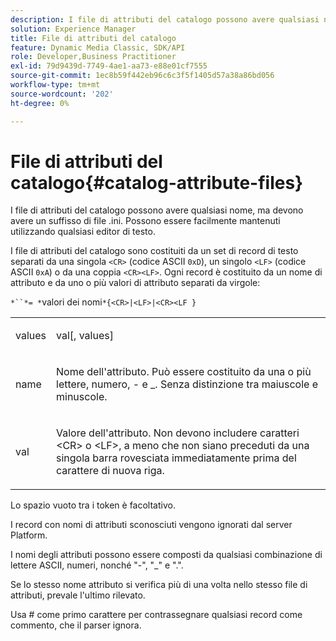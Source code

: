 ```yaml
---
description: I file di attributi del catalogo possono avere qualsiasi nome, ma devono avere un suffisso di file .ini. Possono essere facilmente mantenuti utilizzando qualsiasi editor di testo.
solution: Experience Manager
title: File di attributi del catalogo
feature: Dynamic Media Classic, SDK/API
role: Developer,Business Practitioner
exl-id: 79d9439d-7749-4ae1-aa73-e88e01cf7555
source-git-commit: 1ec8b59f442eb96c6c3f5f1405d57a38a86bd056
workflow-type: tm+mt
source-wordcount: '202'
ht-degree: 0%

---
```


# File di attributi del catalogo{#catalog-attribute-files}

I file di attributi del catalogo possono avere qualsiasi nome, ma devono avere un suffisso di file .ini. Possono essere facilmente mantenuti utilizzando qualsiasi editor di testo.

I file di attributi del catalogo sono costituiti da un set di record di testo separati da una singola `<CR>` (codice ASCII `0xD`), un singolo `<LF>` (codice ASCII `0xA`) o da una coppia `<CR><LF>`. Ogni record è costituito da un nome di attributo e da uno o più valori di attributo separati da virgole:

`*``*= *`valori dei nomi`*{<CR>|<LF>|<CR><LF }`

<table id="simpletable_0F879121670046AE9414298725961303"> 
 <tr class="strow"> 
  <td class="stentry"> <p><span class="varname"> values</span> </p> </td> 
  <td class="stentry"> <p><span class="codeph"> <span class="varname"> val</span>[,<span class="varname"> values</span>]</span> </p> </td> 
 </tr> 
 <tr class="strow"> 
  <td class="stentry"> <p><span class="varname"> name</span> </p> </td> 
  <td class="stentry"> <p>Nome dell'attributo. Può essere costituito da una o più lettere, numero, - e _. Senza distinzione tra maiuscole e minuscole. </p></td> 
 </tr> 
 <tr class="strow"> 
  <td class="stentry"> <p><span class="varname"> val</span> </p></td> 
  <td class="stentry"> <p>Valore dell'attributo. Non devono includere caratteri <span class="codeph"> &lt;CR&gt;</span> o <span class="codeph"> &lt;LF&gt;</span>, a meno che non siano preceduti da una singola barra rovesciata immediatamente prima del carattere di nuova riga. </p></td> 
 </tr> 
</table>

Lo spazio vuoto tra i token è facoltativo.

I record con nomi di attributi sconosciuti vengono ignorati dal server Platform.

I nomi degli attributi possono essere composti da qualsiasi combinazione di lettere ASCII, numeri, nonché &quot;-&quot;, &quot;_&quot; e &quot;.&quot;.

Se lo stesso nome attributo si verifica più di una volta nello stesso file di attributi, prevale l&#39;ultimo rilevato.

Usa # come primo carattere per contrassegnare qualsiasi record come commento, che il parser ignora.
